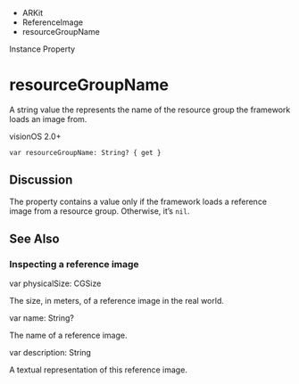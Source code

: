 

- ARKit
- ReferenceImage
-  resourceGroupName 

Instance Property

# resourceGroupName

A string value the represents the name of the resource group the framework loads an image from.

visionOS 2.0+

``` source
var resourceGroupName: String? { get }
```

## Discussion

The property contains a value only if the framework loads a reference image from a resource group. Otherwise, it’s `nil`.

## See Also

### Inspecting a reference image

var physicalSize: CGSize

The size, in meters, of a reference image in the real world.

var name: String?

The name of a reference image.

var description: String

A textual representation of this reference image.

